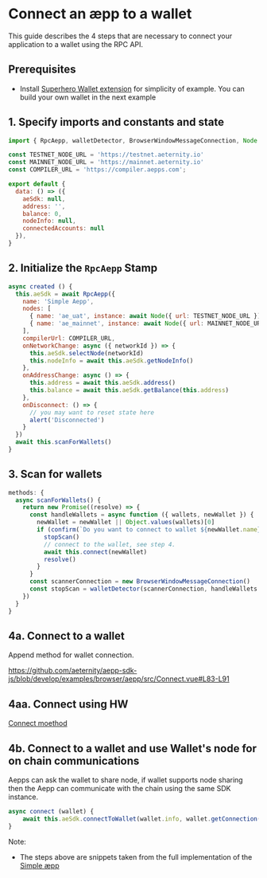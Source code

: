 # Connect an æpp to a wallet

This guide describes the 4 steps that are necessary to connect your application to a wallet using the RPC API.

## Prerequisites

- Install [Superhero Wallet extension](https://wallet.superhero.com/) for simplicity of example.
You can build your own wallet in the next example

## 1. Specify imports and constants and state

```js
import { RpcAepp, walletDetector, BrowserWindowMessageConnection, Node } from '@aeternity/aepp-sdk'

const TESTNET_NODE_URL = 'https://testnet.aeternity.io'
const MAINNET_NODE_URL = 'https://mainnet.aeternity.io'
const COMPILER_URL = 'https://compiler.aepps.com';

export default {
  data: () => ({
    aeSdk: null,
    address: '',
    balance: 0,
    nodeInfo: null,
    connectedAccounts: null
  }),
}
```

## 2. Initialize the `RpcAepp` Stamp

```js
async created () {
  this.aeSdk = await RpcAepp({
    name: 'Simple Aepp',
    nodes: [
      { name: 'ae_uat', instance: await Node({ url: TESTNET_NODE_URL }) },
      { name: 'ae_mainnet', instance: await Node({ url: MAINNET_NODE_URL }) }
    ],
    compilerUrl: COMPILER_URL,
    onNetworkChange: async ({ networkId }) => {
      this.aeSdk.selectNode(networkId)
      this.nodeInfo = await this.aeSdk.getNodeInfo()
    },
    onAddressChange: async () => {
      this.address = await this.aeSdk.address()
      this.balance = await this.aeSdk.getBalance(this.address)
    },
    onDisconnect: () => {
      // you may want to reset state here
      alert('Disconnected')
    }
  })
  await this.scanForWallets()
}
```

## 3. Scan for wallets

```js
methods: {
  async scanForWallets() {
    return new Promise((resolve) => {
      const handleWallets = async function ({ wallets, newWallet }) {
        newWallet = newWallet || Object.values(wallets)[0]
        if (confirm(`Do you want to connect to wallet ${newWallet.name}`)) {
          stopScan()
          // connect to the wallet, see step 4.
          await this.connect(newWallet)
          resolve()
        }
      }
      const scannerConnection = new BrowserWindowMessageConnection()
      const stopScan = walletDetector(scannerConnection, handleWallets.bind(this))
    })
  }
}
```

## 4a. Connect to a wallet

Append method for wallet connection.

https://github.com/aeternity/aepp-sdk-js/blob/develop/examples/browser/aepp/src/Connect.vue#L83-L91

## 4aa. Connect using HW

[Connect moethod](../../examples/browser/aepp/src/Connect.vue#L83-L91)

## 4b. Connect to a wallet and use Wallet's node for on chain communications

Aepps can ask the wallet to share node, if wallet supports node sharing then the Aepp can communicate with the chain using the same SDK instance.

```js
async connect (wallet) {
    await this.aeSdk.connectToWallet(wallet.info, wallet.getConnection(), { connectNode: true, name: 'wallet-node', select: true })
}
```

Note:

- The steps above are snippets taken from the full implementation of
  the [Simple æpp](https://github.com/aeternity/aepp-sdk-js/tree/master/examples/browser/aepp)
